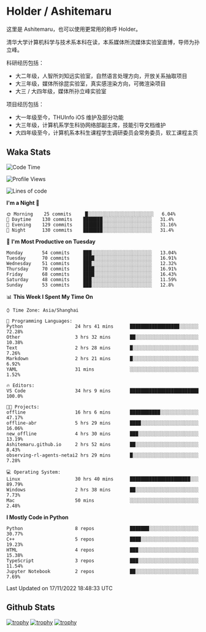 # Holder / Ashitemaru

这里是 Ashitemaru，也可以使用更常用的称呼 Holder。

清华大学计算机科学与技术系本科在读，本系媒体所流媒体实验室直博，导师为孙立峰。

科研经历包括：

- 大二年级，人智所刘知远实验室，自然语言处理方向，开放关系抽取项目
- 大三年级，媒体所徐昆实验室，真实感渲染方向，可微渲染项目
- 大三 / 大四年级，媒体所孙立峰实验室

项目经历包括：

- 大一年级至今，THUInfo iOS 维护及部分功能
- 大三年级，计算机系学生科协网络部副主席，技能引导文档维护
- 大四年级至今，计算机系本科生课程学生调研委员会常务委员，软工课程主页

## Waka Stats

<!--START_SECTION:waka-->
![Code Time](http://img.shields.io/badge/Code%20Time-206%20hrs%2025%20mins-blue)

![Profile Views](http://img.shields.io/badge/Profile%20Views-1-blue)

![Lines of code](https://img.shields.io/badge/From%20Hello%20World%20I%27ve%20Written-328%20Thousand%20lines%20of%20code-blue)

**I'm a Night 🦉** 

```text
🌞 Morning    25 commits     █░░░░░░░░░░░░░░░░░░░░░░░░   6.04% 
🌆 Daytime    130 commits    ███████░░░░░░░░░░░░░░░░░░   31.4% 
🌃 Evening    129 commits    ███████░░░░░░░░░░░░░░░░░░   31.16% 
🌙 Night      130 commits    ███████░░░░░░░░░░░░░░░░░░   31.4%

```
📅 **I'm Most Productive on Tuesday** 

```text
Monday       54 commits     ███░░░░░░░░░░░░░░░░░░░░░░   13.04% 
Tuesday      70 commits     ████░░░░░░░░░░░░░░░░░░░░░   16.91% 
Wednesday    51 commits     ███░░░░░░░░░░░░░░░░░░░░░░   12.32% 
Thursday     70 commits     ████░░░░░░░░░░░░░░░░░░░░░   16.91% 
Friday       68 commits     ████░░░░░░░░░░░░░░░░░░░░░   16.43% 
Saturday     48 commits     ███░░░░░░░░░░░░░░░░░░░░░░   11.59% 
Sunday       53 commits     ███░░░░░░░░░░░░░░░░░░░░░░   12.8%

```


📊 **This Week I Spent My Time On** 

```text
⌚︎ Time Zone: Asia/Shanghai

💬 Programming Languages: 
Python                   24 hrs 41 mins      ██████████████████░░░░░░░   72.28% 
Other                    3 hrs 32 mins       ██░░░░░░░░░░░░░░░░░░░░░░░   10.38% 
Text                     2 hrs 28 mins       █░░░░░░░░░░░░░░░░░░░░░░░░   7.26% 
Markdown                 2 hrs 21 mins       █░░░░░░░░░░░░░░░░░░░░░░░░   6.92% 
YAML                     31 mins             ░░░░░░░░░░░░░░░░░░░░░░░░░   1.52%

🔥 Editors: 
VS Code                  34 hrs 9 mins       █████████████████████████   100.0%

🐱‍💻 Projects: 
offline                  16 hrs 6 mins       ███████████░░░░░░░░░░░░░░   47.17% 
offline-abr              5 hrs 29 mins       ████░░░░░░░░░░░░░░░░░░░░░   16.06% 
new_offline              4 hrs 30 mins       ███░░░░░░░░░░░░░░░░░░░░░░   13.19% 
Ashitemaru.github.io     2 hrs 52 mins       ██░░░░░░░░░░░░░░░░░░░░░░░   8.43% 
observing-rl-agents-netai2 hrs 29 mins       █░░░░░░░░░░░░░░░░░░░░░░░░   7.28%

💻 Operating System: 
Linux                    30 hrs 40 mins      ██████████████████████░░░   89.79% 
Windows                  2 hrs 38 mins       ██░░░░░░░░░░░░░░░░░░░░░░░   7.73% 
Mac                      50 mins             ░░░░░░░░░░░░░░░░░░░░░░░░░   2.48%

```

**I Mostly Code in Python** 

```text
Python                   8 repos             ███████░░░░░░░░░░░░░░░░░░   30.77% 
C++                      5 repos             ████░░░░░░░░░░░░░░░░░░░░░   19.23% 
HTML                     4 repos             ███░░░░░░░░░░░░░░░░░░░░░░   15.38% 
TypeScript               3 repos             ███░░░░░░░░░░░░░░░░░░░░░░   11.54% 
Jupyter Notebook         2 repos             ██░░░░░░░░░░░░░░░░░░░░░░░   7.69%

```



 Last Updated on 17/11/2022 18:48:33 UTC
<!--END_SECTION:waka-->

## Github Stats

[![trophy](https://github-profile-trophy.vercel.app/?username=Ashitemaru&column=7)](https://github.com/Ashitemaru)
[![trophy](https://github-readme-stats.vercel.app/api?username=Ashitemaru&show_icons=true&include_all_commits=true)](https://github.com/Ashitemaru)
[![trophy](https://github-readme-stats.vercel.app/api/top-langs/?username=Ashitemaru&layout=compact)](https://github.com/Ashitemaru)

<!--
**Ashitemaru/Ashitemaru** is a ✨ _special_ ✨ repository because its `README.md` (this file) appears on your GitHub profile.

Here are some ideas to get you started:

- 🔭 I’m currently working on ...
- 🌱 I’m currently learning ...
- 👯 I’m looking to collaborate on ...
- 🤔 I’m looking for help with ...
- 💬 Ask me about ...
- 📫 How to reach me: ...
- 😄 Pronouns: ...
- ⚡ Fun fact: ...
-->
